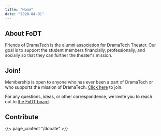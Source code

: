 ```yaml
---
title: "Home"
date: "2020-04-01"
---
```


## About FoDT

Friends of DramaTech is the alumni association for DramaTech Theater. Our goal is to support the student members financially, professionally, and socially so that they can further the theater's mission.


## Join!

Membership is open to anyone who has ever been a part of DramaTech or who supports the mission of DramaTech. [Click here][join] to join.

For any questions, ideas, or other correspondence, we invite you to reach out to [the FoDT board](#contact:board).

[join]: https://bit.ly/fodtmc

## Contribute

{{< page_content "/donate" >}}
